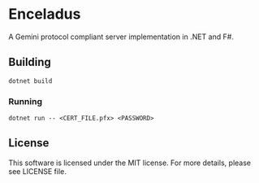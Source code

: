 # Enceladus

A Gemini protocol compliant server implementation in .NET and F#.

## Building

`dotnet build`

### Running

`dotnet run -- <CERT_FILE.pfx> <PASSWORD>`

## License

This software is licensed under the MIT license. For more details,
please see LICENSE file.